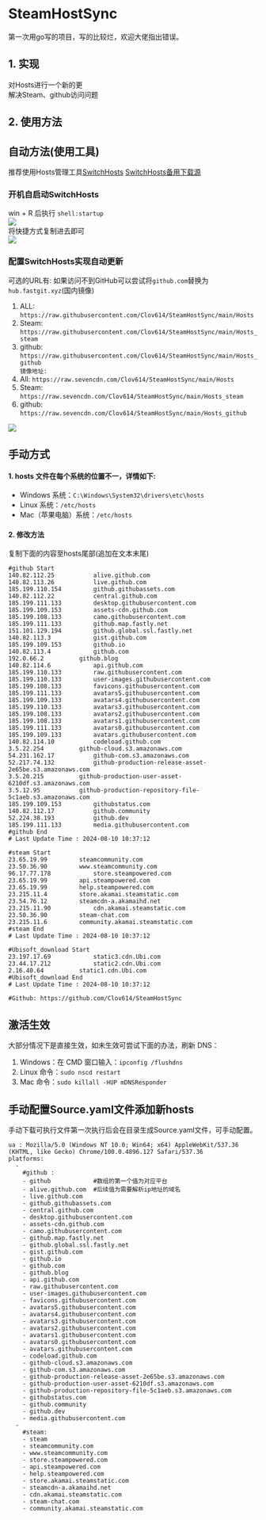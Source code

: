 # SteamHostSync
第一次用go写的项目，写的比较烂，欢迎大佬指出错误。

## 1. 实现
对Hosts进行一个新的更  
解决Steam、github访问问题

## 2. 使用方法
## 自动方法(使用工具)
推荐使用Hosts管理工具[SwitchHosts](https://github.com/oldj/SwitchHosts) 
[SwitchHosts备用下载源](https://nas.iaimi.info/s/nT5pb8jMQp32QwB)
### 开机自启动SwitchHosts
win + R 后执行 `shell:startup`    
![](/img/1.png)  
将快捷方式复制进去即可  
![](/img/2.png)  
### 配置SwitchHosts实现自动更新  
可选的URL有:
如果访问不到GitHub可以尝试将`github.com`替换为`hub.fastgit.xyz`(国内镜像)
1. ALL: `https://raw.githubusercontent.com/Clov614/SteamHostSync/main/Hosts`  
2. Steam: `https://raw.githubusercontent.com/Clov614/SteamHostSync/main/Hosts_steam`  
3. github: `https://raw.githubusercontent.com/Clov614/SteamHostSync/main/Hosts_github`    
`镜像地址:`
4. All: `https://raw.sevencdn.com/Clov614/SteamHostSync/main/Hosts`  
5. Steam: `https://raw.sevencdn.com/Clov614/SteamHostSync/main/Hosts_steam`  
6. github: `https://raw.sevencdn.com/Clov614/SteamHostSync/main/Hosts_github`  

![](/img/3.png)

## 手动方式
#### 1. hosts 文件在每个系统的位置不一，详情如下:
- Windows 系统：`C:\Windows\System32\drivers\etc\hosts`
- Linux 系统：`/etc/hosts`
- Mac（苹果电脑）系统：`/etc/hosts`

#### 2. 修改方法
复制下面的内容至hosts尾部(追加在文本末尾)

```
#github Start
140.82.112.25			alive.github.com
140.82.113.26			live.github.com
185.199.110.154			github.githubassets.com
140.82.112.22			central.github.com
185.199.111.133			desktop.githubusercontent.com
185.199.109.153			assets-cdn.github.com
185.199.108.133			camo.githubusercontent.com
185.199.111.133			github.map.fastly.net
151.101.129.194			github.global.ssl.fastly.net
140.82.113.3			gist.github.com
185.199.109.153			github.io
140.82.113.4			github.com
192.0.66.2			github.blog
140.82.114.6			api.github.com
185.199.110.133			raw.githubusercontent.com
185.199.110.133			user-images.githubusercontent.com
185.199.108.133			favicons.githubusercontent.com
185.199.111.133			avatars5.githubusercontent.com
185.199.109.133			avatars4.githubusercontent.com
185.199.110.133			avatars3.githubusercontent.com
185.199.108.133			avatars2.githubusercontent.com
185.199.108.133			avatars1.githubusercontent.com
185.199.111.133			avatars0.githubusercontent.com
185.199.109.133			avatars.githubusercontent.com
140.82.114.10			codeload.github.com
3.5.22.254			github-cloud.s3.amazonaws.com
54.231.162.17			github-com.s3.amazonaws.com
52.217.74.132			github-production-release-asset-2e65be.s3.amazonaws.com
3.5.20.215			github-production-user-asset-6210df.s3.amazonaws.com
3.5.12.95			github-production-repository-file-5c1aeb.s3.amazonaws.com
185.199.109.153			githubstatus.com
140.82.112.17			github.community
52.224.38.193			github.dev
185.199.111.133			media.githubusercontent.com
#github End
# Last Update Time : 2024-08-10 10:37:12 

#steam Start
23.65.19.99			steamcommunity.com
23.50.36.90			www.steamcommunity.com
96.17.77.178			store.steampowered.com
23.65.19.99			api.steampowered.com
23.65.19.99			help.steampowered.com
23.215.11.4			store.akamai.steamstatic.com
23.54.76.12			steamcdn-a.akamaihd.net
23.215.11.90			cdn.akamai.steamstatic.com
23.50.36.90			steam-chat.com
23.215.11.6			community.akamai.steamstatic.com
#steam End
# Last Update Time : 2024-08-10 10:37:12 

#Ubisoft_download Start
23.197.17.69			static3.cdn.Ubi.com
23.44.17.212			static2.cdn.Ubi.com
2.16.40.64			static1.cdn.Ubi.com
#Ubisoft_download End
# Last Update Time : 2024-08-10 10:37:12 

#Github: https://github.com/Clov614/SteamHostSync

```

## 激活生效
大部分情况下是直接生效，如未生效可尝试下面的办法，刷新 DNS：
1. Windows：在 CMD 窗口输入：`ipconfig /flushdns`
2. Linux 命令：`sudo nscd restart`
3. Mac 命令：`sudo killall -HUP mDNSResponder`  

## 手动配置Source.yaml文件添加新hosts  
手动下载可执行文件第一次执行后会在目录生成Source.yaml文件，可手动配置。  

```
ua : Mozilla/5.0 (Windows NT 10.0; Win64; x64) AppleWebKit/537.36 (KHTML, like Gecko) Chrome/100.0.4896.127 Safari/537.36
platforms:
  -
    #github :
    - github            #数组的第一个值为对应平台
    - alive.github.com  #后续值为需要解析ip地址的域名
    - live.github.com
    - github.githubassets.com
    - central.github.com
    - desktop.githubusercontent.com
    - assets-cdn.github.com
    - camo.githubusercontent.com
    - github.map.fastly.net
    - github.global.ssl.fastly.net
    - gist.github.com
    - github.io
    - github.com
    - github.blog
    - api.github.com
    - raw.githubusercontent.com
    - user-images.githubusercontent.com
    - favicons.githubusercontent.com
    - avatars5.githubusercontent.com
    - avatars4.githubusercontent.com
    - avatars3.githubusercontent.com
    - avatars2.githubusercontent.com
    - avatars1.githubusercontent.com
    - avatars0.githubusercontent.com
    - avatars.githubusercontent.com
    - codeload.github.com
    - github-cloud.s3.amazonaws.com
    - github-com.s3.amazonaws.com
    - github-production-release-asset-2e65be.s3.amazonaws.com
    - github-production-user-asset-6210df.s3.amazonaws.com
    - github-production-repository-file-5c1aeb.s3.amazonaws.com
    - githubstatus.com
    - github.community
    - github.dev
    - media.githubusercontent.com
  -
    #steam:
    - steam
    - steamcommunity.com
    - www.steamcommunity.com
    - store.steampowered.com
    - api.steampowered.com
    - help.steampowered.com
    - store.akamai.steamstatic.com
    - steamcdn-a.akamaihd.net
    - cdn.akamai.steamstatic.com
    - steam-chat.com
    - community.akamai.steamstatic.com
```

